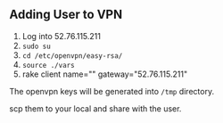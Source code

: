 ## Adding User to VPN

1. Log into 52.76.115.211
2. `sudo su`
3. `cd /etc/openvpn/easy-rsa/`
4. `source ./vars`
5. rake client name="<user>" gateway="52.76.115.211"

The openvpn keys will be generated into `/tmp` directory.

scp them to your local and share with the user.
